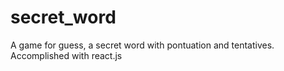 # secret_word
 A game for guess, a secret word with pontuation and tentatives.  Accomplished with react.js
